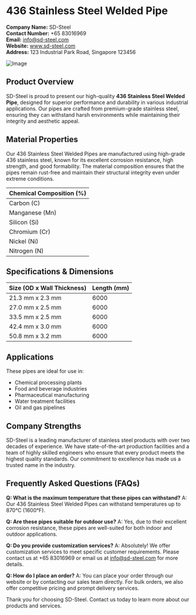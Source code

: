 # 436 Stainless Steel Welded Pipe

**Company Name:** SD-Steel  
**Contact Number:** +65 83016969  
**Email:** info@sd-steel.com  
**Website:** www.sd-steel.com  
**Address:** 123 Industrial Park Road, Singapore 123456  

![Image](https://github.com/user-attachments/assets/2567258e-e124-4816-932d-1809bd27ef0b)

## Product Overview

SD-Steel is proud to present our high-quality **436 Stainless Steel Welded Pipe**, designed for superior performance and durability in various industrial applications. Our pipes are crafted from premium-grade stainless steel, ensuring they can withstand harsh environments while maintaining their integrity and aesthetic appeal.

## Material Properties

Our 436 Stainless Steel Welded Pipes are manufactured using high-grade 436 stainless steel, known for its excellent corrosion resistance, high strength, and good formability. The material composition ensures that the pipes remain rust-free and maintain their structural integrity even under extreme conditions.

| Chemical Composition (%) | 
|--------------------------|
| Carbon (C)               | ≤0.08 |
| Manganese (Mn)           | ≤2.00 |
| Silicon (Si)             | ≤1.00 |
| Chromium (Cr)            | 16.00-18.00 |
| Nickel (Ni)              | 7.00-10.00 |
| Nitrogen (N)             | ≤0.10 |

## Specifications & Dimensions

| Size (OD x Wall Thickness) | Length (mm) |
|----------------------------|-------------|
| 21.3 mm x 2.3 mm           | 6000        |
| 27.0 mm x 2.5 mm           | 6000        |
| 33.5 mm x 2.5 mm           | 6000        |
| 42.4 mm x 3.0 mm           | 6000        |
| 50.8 mm x 3.2 mm           | 6000        |

## Applications

These pipes are ideal for use in:
- Chemical processing plants
- Food and beverage industries
- Pharmaceutical manufacturing
- Water treatment facilities
- Oil and gas pipelines

## Company Strengths

SD-Steel is a leading manufacturer of stainless steel products with over two decades of experience. We have state-of-the-art production facilities and a team of highly skilled engineers who ensure that every product meets the highest quality standards. Our commitment to excellence has made us a trusted name in the industry.

## Frequently Asked Questions (FAQs)

**Q: What is the maximum temperature that these pipes can withstand?**
A: Our 436 Stainless Steel Welded Pipes can withstand temperatures up to 870°C (1600°F).

**Q: Are these pipes suitable for outdoor use?**
A: Yes, due to their excellent corrosion resistance, these pipes are well-suited for both indoor and outdoor applications.

**Q: Do you provide customization services?**
A: Absolutely! We offer customization services to meet specific customer requirements. Please contact us at +65 83016969 or email us at info@sd-steel.com for more details.

**Q: How do I place an order?**
A: You can place your order through our website or by contacting our sales team directly. For bulk orders, we also offer competitive pricing and prompt delivery services.

Thank you for choosing SD-Steel. Contact us today to learn more about our products and services.